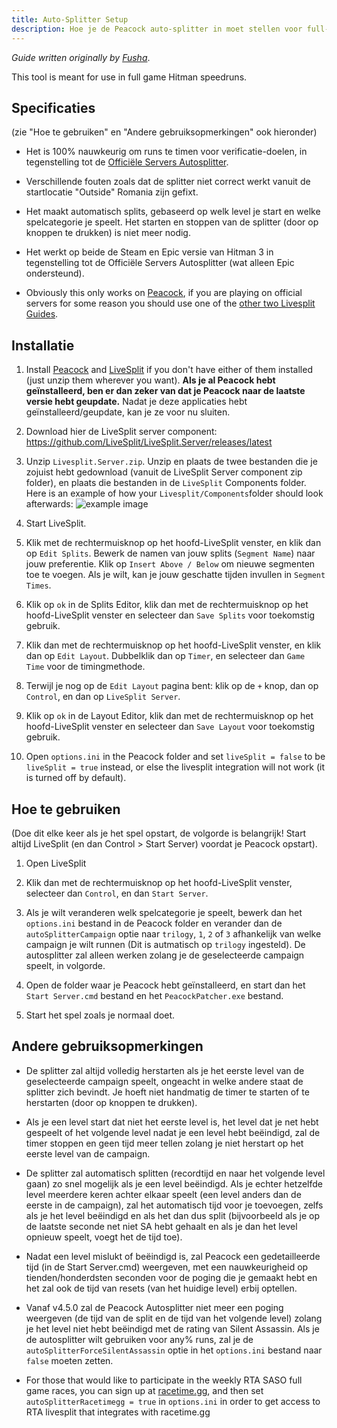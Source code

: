 ```yaml
---
title: Auto-Splitter Setup
description: Hoe je de Peacock auto-splitter in moet stellen voor full-game speedruns.
---
```


_Guide written originally by [Fusha](https://github.com/fu5ha)_.

This tool is meant for use in full game Hitman speedruns.

## Specificaties

(zie "Hoe te gebruiken" en "Andere gebruiksopmerkingen" ook hieronder)

-   Het is 100% nauwkeurig om runs te timen voor verificatie-doelen, in tegenstelling tot de [Officiële Servers Autosplitter](https://www.speedrun.com/hitman_3/guide/kbydm).

-   Verschillende fouten zoals dat de splitter niet correct werkt vanuit de startlocatie "Outside" Romania zijn gefixt.

-   Het maakt automatisch splits, gebaseerd op welk level je start en welke spelcategorie je speelt. Het starten en stoppen van de splitter (door op knoppen te drukken) is niet meer nodig.

-   Het werkt op beide de Steam en Epic versie van Hitman 3 in tegenstelling tot de Officiële Servers Autosplitter (wat alleen Epic ondersteund).

-   Obviously this only works on [Peacock](./what-is-peacock.md), if you are playing on official servers for some reason you should use one of the [other two Livesplit Guides](https://hitruns-wiki.vercel.app/docs/livesplit).

## Installatie

1. Install [Peacock](./installation.md) and [LiveSplit](https://livesplit.org/downloads/) if you don't have either of them installed (just unzip them wherever you want). **Als je al Peacock hebt geïnstalleerd, ben er dan zeker van dat je Peacock naar de laatste versie hebt geupdate.** Nadat je deze applicaties hebt geïnstalleerd/geupdate, kan je ze voor nu sluiten.

2. Download hier de LiveSplit server component: https://github.com/LiveSplit/LiveSplit.Server/releases/latest

3. Unzip `Livesplit.Server.zip`. Unzip en plaats de twee bestanden die je zojuist hebt gedownload (vanuit de LiveSplit Server component zip folder), en plaats die bestanden in de `LiveSplit` Components folder. Here is an example of how your `Livesplit/Components`folder should look afterwards: ![example image](../../static/img/./livesplit_component.png)

4. Start LiveSplit.

5. Klik met de rechtermuisknop op het hoofd-LiveSplit venster, en klik dan op `Edit Splits`. Bewerk de namen van jouw splits (`Segment Name`) naar jouw preferentie. Klik op `Insert Above / Below` om nieuwe segmenten toe te voegen. Als je wilt, kan je jouw geschatte tijden invullen in `Segment Times`.

6. Klik op `ok` in de Splits Editor, klik dan met de rechtermuisknop op het hoofd-LiveSplit venster en selecteer dan `Save Splits` voor toekomstig gebruik.

7. Klik dan met de rechtermuisknop op het hoofd-LiveSplit venster, en klik dan op `Edit Layout`. Dubbelklik dan op `Timer`, en selecteer dan `Game Time` voor de timingmethode.

8. Terwijl je nog op de `Edit Layout` pagina bent: klik op de `+` knop, dan op `Control`, en dan op `LiveSplit Server`.

9. Klik op `ok` in de Layout Editor, klik dan met de rechtermuisknop op het hoofd-LiveSplit venster en selecteer dan `Save Layout` voor toekomstig gebruik.

10. Open `options.ini` in the Peacock folder and set `liveSplit = false` to be `liveSplit = true` instead, or else the livesplit integration will not work (it is turned off by default).

## Hoe te gebruiken

(Doe dit elke keer als je het spel opstart, de volgorde is belangrijk! Start altijd LiveSplit (en dan Control > Start Server) voordat je Peacock opstart).

1. Open LiveSplit

2. Klik dan met de rechtermuisknop op het hoofd-LiveSplit venster, selecteer dan `Control`, en dan `Start Server`.

3. Als je wilt veranderen welk spelcategorie je speelt, bewerk dan het `options.ini` bestand in de Peacock folder en verander dan de `autoSplitterCampaign` optie naar `trilogy`, `1`, `2` of `3` afhankelijk van welke campaign je wilt runnen (Dit is autmatisch op `trilogy` ingesteld). De autosplitter zal alleen werken zolang je de geselecteerde campaign speelt, in volgorde.

4. Open de folder waar je Peacock hebt geïnstalleerd, en start dan het `Start Server.cmd` bestand en het `PeacockPatcher.exe` bestand.

5. Start het spel zoals je normaal doet.

## Andere gebruiksopmerkingen

-   De splitter zal altijd volledig herstarten als je het eerste level van de geselecteerde campaign speelt, ongeacht in welke andere staat de splitter zich bevindt. Je hoeft niet handmatig de timer te starten of te herstarten (door op knoppen te drukken).

-   Als je een level start dat niet het eerste level is, het level dat je net hebt gespeelt of het volgende level nadat je een level hebt beëindigd, zal de timer stoppen en geen tijd meer tellen zolang je niet herstart op het eerste level van de campaign.

-   De splitter zal automatisch splitten (recordtijd en naar het volgende level gaan) zo snel mogelijk als je een level beëindigd. Als je echter hetzelfde level meerdere keren achter elkaar speelt (een level anders dan de eerste in de campaign), zal het automatisch tijd voor je toevoegen, zelfs als je het level beëindigd en als het dan dus split (bijvoorbeeld als je op de laatste seconde net niet SA hebt gehaalt en als je dan het level opnieuw speelt, voegt het de tijd toe).

-   Nadat een level mislukt of beëindigd is, zal Peacock een gedetailleerde tijd (in de Start Server.cmd) weergeven, met een nauwkeurigheid op tienden/honderdsten seconden voor de poging die je gemaakt hebt en het zal ook de tijd van resets (van het huidige level) erbij optellen.

-   Vanaf v4.5.0 zal de Peacock Autosplitter niet meer een poging weergeven (de tijd van de split en de tijd van het volgende level) zolang je het level niet hebt beëindigd met de rating van Silent Assassin. Als je de autosplitter wilt gebruiken voor any% runs, zal je de `autoSplitterForceSilentAssassin` optie in het `options.ini` bestand naar `false` moeten zetten.

-   For those that would like to participate in the weekly RTA SASO full game races, you can sign up at [racetime.gg](https://racetime.gg/hitman-3), and then set `autoSplitterRacetimegg = true` in `options.ini` in order to get access to RTA livesplit that integrates with racetime.gg
